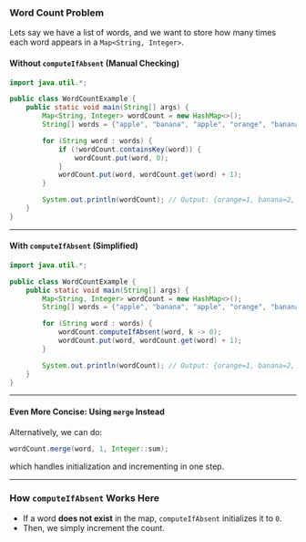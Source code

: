 
### Word Count Problem 

Lets say we have a list of words, and we want to store how many times each word appears in a `Map<String, Integer>`.

#### **Without `computeIfAbsent` (Manual Checking)**
```java
import java.util.*;

public class WordCountExample {
    public static void main(String[] args) {
        Map<String, Integer> wordCount = new HashMap<>();
        String[] words = {"apple", "banana", "apple", "orange", "banana", "apple"};

        for (String word : words) {
            if (!wordCount.containsKey(word)) {
                wordCount.put(word, 0);
            }
            wordCount.put(word, wordCount.get(word) + 1);
        }

        System.out.println(wordCount); // Output: {orange=1, banana=2, apple=3}
    }
}
```
---
#### **With `computeIfAbsent` (Simplified)**
```java
import java.util.*;

public class WordCountExample {
    public static void main(String[] args) {
        Map<String, Integer> wordCount = new HashMap<>();
        String[] words = {"apple", "banana", "apple", "orange", "banana", "apple"};

        for (String word : words) {
            wordCount.computeIfAbsent(word, k -> 0);
            wordCount.put(word, wordCount.get(word) + 1);
        }

        System.out.println(wordCount); // Output: {orange=1, banana=2, apple=3}
    }
}
```
---
#### **Even More Concise: Using `merge` Instead**
Alternatively, we can do:
```java
wordCount.merge(word, 1, Integer::sum);
```
which handles initialization and incrementing in one step.

---
### **How `computeIfAbsent` Works Here**
- If a word **does not exist** in the map, `computeIfAbsent` initializes it to `0`.
- Then, we simply increment the count.
